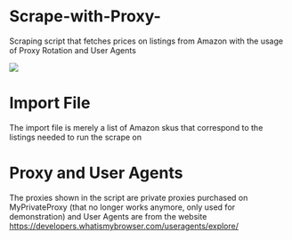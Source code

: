 # Scrape-with-Proxy-
Scraping script that fetches prices on listings from Amazon with the usage of Proxy Rotation and User Agents

![](images/Capture.PNG)

# Import File
The import file is merely a list of Amazon skus that correspond to the listings needed to run the scrape on

# Proxy and User Agents
The proxies shown in the script are private proxies purchased on MyPrivateProxy (that no longer works anymore, only used for demonstration) and User Agents are from the website https://developers.whatismybrowser.com/useragents/explore/

